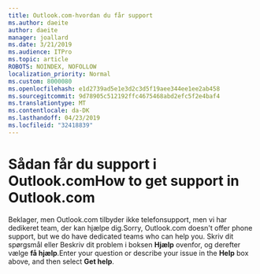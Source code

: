 ```yaml
---
title: Outlook.com-hvordan du får support
ms.author: daeite
author: daeite
manager: joallard
ms.date: 3/21/2019
ms.audience: ITPro
ms.topic: article
ROBOTS: NOINDEX, NOFOLLOW
localization_priority: Normal
ms.custom: 8000080
ms.openlocfilehash: e1d2739ad5e1e3d2c3d5f19aee344ee1ee2ab458
ms.sourcegitcommit: 9d78905c512192ffc4675468abd2efc5f2e4baf4
ms.translationtype: MT
ms.contentlocale: da-DK
ms.lasthandoff: 04/23/2019
ms.locfileid: "32418839"
---
```

# <a name="how-to-get-support-in-outlookcom"></a><span data-ttu-id="30b86-102">Sådan får du support i Outlook.com</span><span class="sxs-lookup"><span data-stu-id="30b86-102">How to get support in Outlook.com</span></span>

<span data-ttu-id="30b86-103">Beklager, men Outlook.com tilbyder ikke telefonsupport, men vi har dedikeret team, der kan hjælpe dig.</span><span class="sxs-lookup"><span data-stu-id="30b86-103">Sorry, Outlook.com doesn't offer phone support, but we do have dedicated teams who can help you.</span></span>
<span data-ttu-id="30b86-104">Skriv dit spørgsmål eller Beskriv dit problem i boksen **Hjælp** ovenfor, og derefter vælge **få hjælp**.</span><span class="sxs-lookup"><span data-stu-id="30b86-104">Enter your question or describe your issue in the **Help** box above, and then select **Get help**.</span></span>


